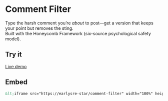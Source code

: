 # Comment Filter
Type the harsh comment you’re *about* to post—get a version that keeps your point but removes the sting.  
Built with the Honeycomb Framework (six-source psychological safety model).

## Try it
[Live demo](https://yourusername.github.io/comment-filter)

## Embed
```html
&lt;iframe src="https://earlysre-star/comment-filter" width="100%" height="600" frameborder="0"&gt;&lt;/iframe&gt;
